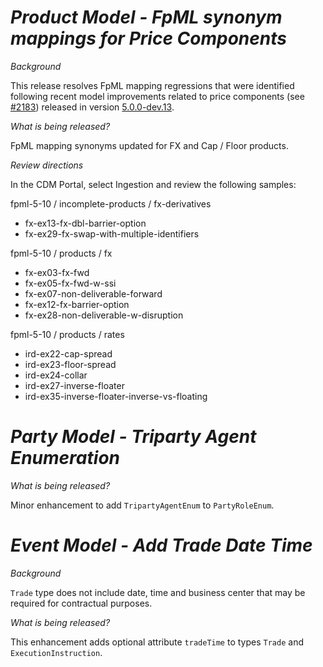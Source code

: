 # *Product Model - FpML synonym mappings for Price Components*

_Background_

This release resolves FpML mapping regressions that were identified following recent model improvements related to price components (see [#2183](https://github.com/finos/common-domain-model/issues/2183)) released in version [5.0.0-dev.13](https://github.com/finos/common-domain-model/releases/tag/5.0.0-dev.13). 

_What is being released?_

FpML mapping synonyms updated for FX and Cap / Floor products.

_Review directions_

In the CDM Portal, select Ingestion and review the following samples:

fpml-5-10 / incomplete-products / fx-derivatives
- fx-ex13-fx-dbl-barrier-option
- fx-ex29-fx-swap-with-multiple-identifiers

fpml-5-10 / products / fx
- fx-ex03-fx-fwd
- fx-ex05-fx-fwd-w-ssi
- fx-ex07-non-deliverable-forward
- fx-ex12-fx-barrier-option
- fx-ex28-non-deliverable-w-disruption

fpml-5-10 / products / rates
- ird-ex22-cap-spread
- ird-ex23-floor-spread
- ird-ex24-collar
- ird-ex27-inverse-floater
- ird-ex35-inverse-floater-inverse-vs-floating

# *Party Model - Triparty Agent Enumeration*

_What is being released?_

Minor enhancement to add `TripartyAgentEnum` to `PartyRoleEnum`.

# *Event Model - Add Trade Date Time*

_Background_

`Trade` type does not include date, time and business center that may be required for contractual purposes.

_What is being released?_

This enhancement adds optional attribute `tradeTime` to types `Trade` and `ExecutionInstruction`.
